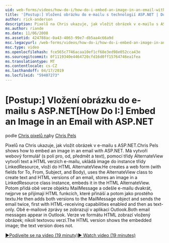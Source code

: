 ```yaml
---
uid: web-forms/videos/how-do-i/how-do-i-embed-an-image-in-an-email-with-aspnet
title: '[Postup:] Vložení obrázku do e-mailu s technologií ASP.NET | Dokumentace Microsoftu'
author: rick-anderson
description: Pixelů na Chris ukazuje, jak vložit obrázek v e-mailu s ASP.NET. Má vytvoří webový formulář (s poli pro, od, předmět a text), použije AlternateView...
ms.author: riande
ms.date: 11/06/2008
ms.assetid: 424788ac-0a43-4063-99e7-db5aa4c66a9d
msc.legacyurl: /web-forms/videos/how-do-i/how-do-i-embed-an-image-in-an-email-with-aspnet
msc.type: video
ms.openlocfilehash: fce565c7746acaa10ef1cf68e3ed98e052cca43e
ms.sourcegitcommit: 0f1119340e4464720cfd16d0ff15764746ea1fea
ms.translationtype: MT
ms.contentlocale: cs-CZ
ms.lasthandoff: 04/17/2019
ms.locfileid: "59407273"
---
```

# <a name="how-do-i-embed-an-image-in-an-email-with-aspnet"></a><span data-ttu-id="9927e-104">[Postup:] Vložení obrázku do e-mailu s ASP.NET</span><span class="sxs-lookup"><span data-stu-id="9927e-104">[How Do I:] Embed an Image in an Email with ASP.NET</span></span>

<span data-ttu-id="9927e-105">podle [Chris pixelů na](https://twitter.com/chrispels)</span><span class="sxs-lookup"><span data-stu-id="9927e-105">by [Chris Pels](https://twitter.com/chrispels)</span></span>

<span data-ttu-id="9927e-106">Pixelů na Chris ukazuje, jak vložit obrázek v e-mailu s ASP.NET.</span><span class="sxs-lookup"><span data-stu-id="9927e-106">Chris Pels shows how to embed an image in an email with ASP.NET.</span></span> <span data-ttu-id="9927e-107">Má vytvoří webový formulář (s poli pro, od, předmět a text), pomocí třídy AlternateView vytvoří text a HTML verzích e-mailu, ukládá image do instance třídy LinkedResource, vloží do HTML AlternateView.</span><span class="sxs-lookup"><span data-stu-id="9927e-107">He creates a web form (with fields for To, From, Subject, and Body), uses the AlternateView class to create text and HTML versions of an email, stores an image in a LinkedResource class instance, embeds it in the HTML AlternateView.</span></span> <span data-ttu-id="9927e-108">Potom přidá obě verze objektu MailMessage a odešle e-mailu dvakrát, nejprve se přijímají HTML funkcích, které přináší a potom jako prostého textu.</span><span class="sxs-lookup"><span data-stu-id="9927e-108">He then adds both versions to the MailMessage object and sends the email twice, first with HTML-receiving capabilities enabled and then as text-only.</span></span> <span data-ttu-id="9927e-109">Obě e-mailové zprávy se zobrazují v aplikaci Outlook.</span><span class="sxs-lookup"><span data-stu-id="9927e-109">Both email messages appear in Outlook.</span></span> <span data-ttu-id="9927e-110">Verze ve formátu HTML zobrazí vložený obrázek; nikoli textovou verzí.</span><span class="sxs-lookup"><span data-stu-id="9927e-110">The HTML version shows the embedded image; the text version does not.</span></span>

[<span data-ttu-id="9927e-111">&#9654;Podívejte se na video (19 minuty)</span><span class="sxs-lookup"><span data-stu-id="9927e-111">&#9654; Watch video (19 minutes)</span></span>](https://channel9.msdn.com/Blogs/ASP-NET-Site-Videos/how-do-i-embed-an-image-in-an-email-with-aspnet)
